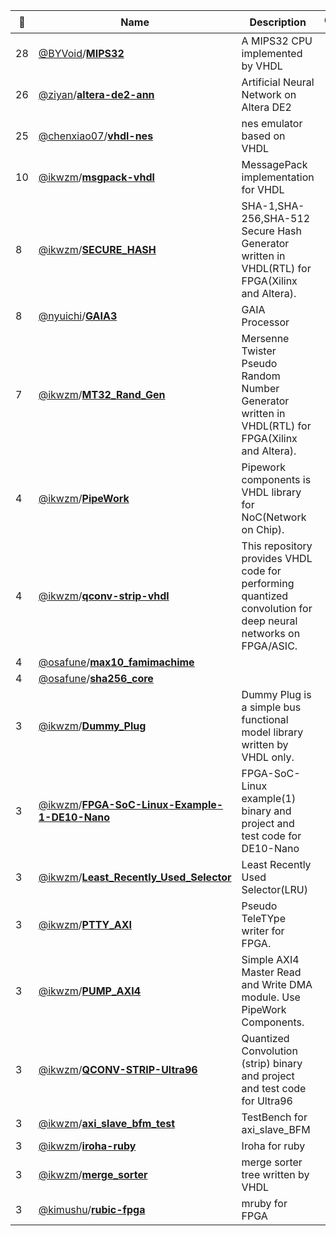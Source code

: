 |:star2: | Name | Description | 🌍|
|---|---|---|---|
|28|[@BYVoid](https://github.com/BYVoid)/[**MIPS32**](https://github.com/BYVoid/MIPS32)|A MIPS32 CPU implemented by VHDL||
|26|[@ziyan](https://github.com/ziyan)/[**altera-de2-ann**](https://github.com/ziyan/altera-de2-ann)|Artificial Neural Network on Altera DE2||
|25|[@chenxiao07](https://github.com/chenxiao07)/[**vhdl-nes**](https://github.com/chenxiao07/vhdl-nes)|nes emulator based on VHDL||
|10|[@ikwzm](https://github.com/ikwzm)/[**msgpack-vhdl**](https://github.com/ikwzm/msgpack-vhdl)|MessagePack  implementation for VHDL||
|8|[@ikwzm](https://github.com/ikwzm)/[**SECURE_HASH**](https://github.com/ikwzm/SECURE_HASH)|SHA-1,SHA-256,SHA-512 Secure Hash Generator written in VHDL(RTL) for FPGA(Xilinx and Altera).||
|8|[@nyuichi](https://github.com/nyuichi)/[**GAIA3**](https://github.com/nyuichi/GAIA3)|GAIA Processor||
|7|[@ikwzm](https://github.com/ikwzm)/[**MT32_Rand_Gen**](https://github.com/ikwzm/MT32_Rand_Gen)|Mersenne Twister Pseudo Random Number Generator written in VHDL(RTL) for FPGA(Xilinx and Altera).||
|4|[@ikwzm](https://github.com/ikwzm)/[**PipeWork**](https://github.com/ikwzm/PipeWork)|Pipework components is VHDL library for NoC(Network on Chip). ||
|4|[@ikwzm](https://github.com/ikwzm)/[**qconv-strip-vhdl**](https://github.com/ikwzm/qconv-strip-vhdl)|This repository provides VHDL code for performing quantized convolution for deep neural networks on FPGA/ASIC.||
|4|[@osafune](https://github.com/osafune)/[**max10_famimachime**](https://github.com/osafune/max10_famimachime)|||
|4|[@osafune](https://github.com/osafune)/[**sha256_core**](https://github.com/osafune/sha256_core)|||
|3|[@ikwzm](https://github.com/ikwzm)/[**Dummy_Plug**](https://github.com/ikwzm/Dummy_Plug)|Dummy Plug is a simple bus functional model library written by VHDL only. ||
|3|[@ikwzm](https://github.com/ikwzm)/[**FPGA-SoC-Linux-Example-1-DE10-Nano**](https://github.com/ikwzm/FPGA-SoC-Linux-Example-1-DE10-Nano)|FPGA-SoC-Linux example(1) binary and project and test code for DE10-Nano||
|3|[@ikwzm](https://github.com/ikwzm)/[**Least_Recently_Used_Selector**](https://github.com/ikwzm/Least_Recently_Used_Selector)|Least Recently Used Selector(LRU) ||
|3|[@ikwzm](https://github.com/ikwzm)/[**PTTY_AXI**](https://github.com/ikwzm/PTTY_AXI)|Pseudo TeleTYpe writer for FPGA.||
|3|[@ikwzm](https://github.com/ikwzm)/[**PUMP_AXI4**](https://github.com/ikwzm/PUMP_AXI4)|Simple AXI4 Master Read and Write DMA module. Use PipeWork Components.||
|3|[@ikwzm](https://github.com/ikwzm)/[**QCONV-STRIP-Ultra96**](https://github.com/ikwzm/QCONV-STRIP-Ultra96)|Quantized Convolution (strip) binary and project and test code for Ultra96||
|3|[@ikwzm](https://github.com/ikwzm)/[**axi_slave_bfm_test**](https://github.com/ikwzm/axi_slave_bfm_test)|TestBench for axi_slave_BFM||
|3|[@ikwzm](https://github.com/ikwzm)/[**iroha-ruby**](https://github.com/ikwzm/iroha-ruby)|Iroha for ruby||
|3|[@ikwzm](https://github.com/ikwzm)/[**merge_sorter**](https://github.com/ikwzm/merge_sorter)|merge sorter tree written by VHDL||
|3|[@kimushu](https://github.com/kimushu)/[**rubic-fpga**](https://github.com/kimushu/rubic-fpga)|mruby for FPGA||

